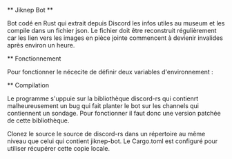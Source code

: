 ** Jiknep Bot **

Bot codé en Rust qui extrait depuis Discord les infos utiles au museum et les compile dans un fichier json.
Le fichier doit être reconstruit régulièrement car les lien vers les images en pièce jointe commencent à 
devienir invalides après environ un heure.

** Fonctionnement

Pour fonctionner le nécecite de définir deux variables d'environnement : 

** Compilation

Le programme s'uppuie sur la bibliothèque discord-rs qui contienrt malheureusement un bug qui fait planter le bot sur les channels qui contiennent un sondage. Pour fonctionner il faut donc une version patchée de cette bibliothèque.

Clonez le source le source de discord-rs dans un répertoire au même niveau que celui qui contient jiknep-bot. Le Cargo.toml est configuré pour utiliser récupérer cette copie locale. 